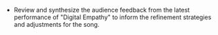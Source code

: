 - Review and synthesize the audience feedback from the latest performance of "Digital Empathy" to inform the refinement strategies and adjustments for the song.